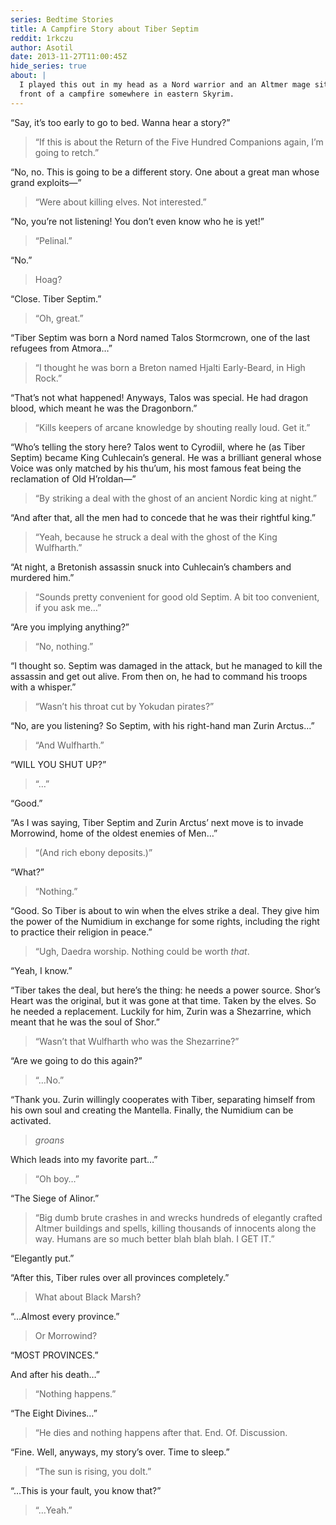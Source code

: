 ```yaml
---
series: Bedtime Stories
title: A Campfire Story about Tiber Septim
reddit: 1rkczu
author: Asotil
date: 2013-11-27T11:00:45Z
hide_series: true
about: |
  I played this out in my head as a Nord warrior and an Altmer mage sitting in
  front of a campfire somewhere in eastern Skyrim.
---
```


“Say, it’s too early to go to bed. Wanna hear a story?”

> “If this is about the Return of the Five Hundred Companions again, I’m going
to retch.”

“No, no. This is going to be a different story. One about a great man whose
grand exploits—”

> “Were about killing elves. Not interested.”

“No, you’re not listening! You don’t even know who he is yet!”

> “Pelinal.”

“No.”

> Hoag?

“Close. Tiber Septim.”

> “Oh, great.”

“Tiber Septim was born a Nord named Talos Stormcrown, one of the last refugees
from Atmora…”

> “I thought he was born a Breton named Hjalti Early-Beard, in High Rock.”

“That’s not what happened! Anyways, Talos was special. He had dragon blood,
which meant he was the Dragonborn.”

> “Kills keepers of arcane knowledge by shouting really loud. Get it.”

“Who’s telling the story here? Talos went to Cyrodiil, where he (as Tiber
Septim) became King Cuhlecain’s general. He was a brilliant general whose Voice
was only matched by his thu’um, his most famous feat being the reclamation of
Old H’roldan—”

> “By striking a deal with the ghost of an ancient Nordic king at night.”

“And after that, all the men had to concede that he was their rightful king.”

> “Yeah, because he struck a deal with the ghost of the King Wulfharth.”

“At night, a Bretonish assassin snuck into Cuhlecain’s chambers and murdered
him.”

> “Sounds pretty convenient for good old Septim. A bit too convenient, if you
> ask me…”

“Are you implying anything?”

> “No, nothing.”

“I thought so. Septim was damaged in the attack, but he managed to kill the
assassin and get out alive. From then on, he had to command his troops with a
whisper.”

> “Wasn’t his throat cut by Yokudan pirates?”

“No, are you listening? So Septim, with his right-hand man Zurin Arctus…”

> “And Wulfharth.”

“WILL YOU SHUT UP?”

> “…”

“Good.”

“As I was saying, Tiber Septim and Zurin Arctus’ next move is to invade
Morrowind, home of the oldest enemies of Men…”

> “(And rich ebony deposits.)”

“What?”

> “Nothing.”

“Good. So Tiber is about to win when the elves strike a deal. They give him the
power of the Numidium in exchange for some rights, including the right to
practice their religion in peace.”

> “Ugh, Daedra worship. Nothing could be worth *that*.

“Yeah, I know.”

“Tiber takes the deal, but here’s the thing: he needs a power source. Shor’s
Heart was the original, but it was gone at that time. Taken by the elves. So he
needed a replacement. Luckily for him, Zurin was a Shezarrine, which meant that
he was the soul of Shor.”

> “Wasn’t that Wulfharth who was the Shezarrine?”

“Are we going to do this again?”

> “…No.”

“Thank you. Zurin willingly cooperates with Tiber, separating himself from his
own soul and creating the Mantella. Finally, the Numidium can be activated.

> *groans*

Which leads into my favorite part…”

> “Oh boy…”

“The Siege of Alinor.”

> “Big dumb brute crashes in and wrecks hundreds of elegantly crafted Altmer
> buildings and spells, killing thousands of innocents along the way. Humans are
> so much better blah blah blah. I GET IT.”

“Elegantly put.”

“After this, Tiber rules over all provinces completely.”

> What about Black Marsh?

“…Almost every province.”

> Or Morrowind?

“MOST PROVINCES.”

And after his death…”

> “Nothing happens.”

“The Eight Divines…”

> “He dies and nothing happens after that. End. Of. Discussion.

“Fine. Well, anyways, my story’s over. Time to sleep.”

> “The sun is rising, you dolt.”

“…This is your fault, you know that?”

> “…Yeah.”
